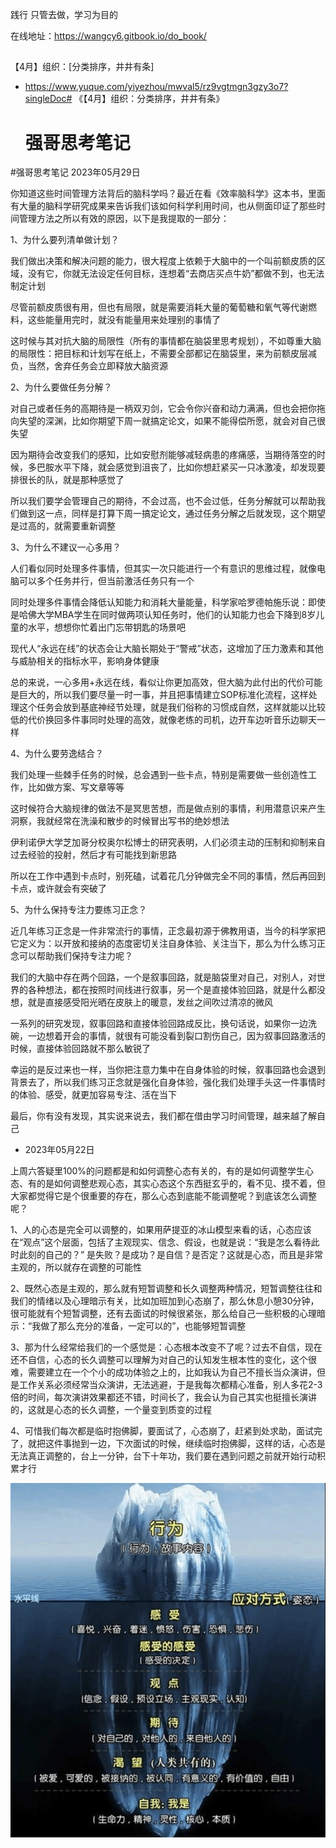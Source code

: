 

践行 只管去做，学习为目的

在线地址：https://wangcy6.gitbook.io/do_book/


 ## 
 【4月】组织：[分类排序，井井有条]

 - https://www.yuque.com/yiyezhou/mwval5/rz9vgtmgn3gzy3o7?singleDoc# 《【4月】组织：分类排序，井井有条》

   
   
   
   
   
   
   # 强哥思考笔记 

#强哥思考笔记 2023年05月29日

你知道这些时间管理方法背后的脑科学吗？最近在看《效率脑科学》这本书，里面有大量的脑科学研究成果来告诉我们该如何科学利用时间，也从侧面印证了那些时间管理方法之所以有效的原因，以下是我提取的一部分：

1、为什么要列清单做计划？

我们做出决策和解决问题的能力，很大程度上依赖于大脑中的一个叫前额皮质的区域，没有它，你就无法设定任何目标，连想着“去商店买点牛奶”都做不到，也无法制定计划

尽管前额皮质很有用，但也有局限，就是需要消耗大量的葡萄糖和氧气等代谢燃料，这些能量用完时，就没有能量用来处理别的事情了

这时候与其对抗大脑的局限性（所有的事情都在脑袋里思考规划），不如尊重大脑的局限性：把目标和计划写在纸上，不需要全部都记在脑袋里，来为前额皮层减负，当然，舍弃任务会立即释放大脑资源

2、为什么要做任务分解？

对自己或者任务的高期待是一柄双刃剑，它会令你兴奋和动力满满，但也会把你拖向失望的深渊，比如你期望下周一就搞定论文，如果不能得偿所愿，就会对自己很失望

因为期待会改变我们的感知，比如安慰剂能够减轻病患的疼痛感，当期待落空的时候，多巴胺水平下降，就会感觉到沮丧了，比如你想赶紧买一只冰激凌，却发现要排很长的队，就是那种感觉了

所以我们要学会管理自己的期待，不会过高，也不会过低，任务分解就可以帮助我们做到这一点，同样是打算下周一搞定论文，通过任务分解之后就发现，这个期望是过高的，就需要重新调整

3、为什么不建议一心多用？

人们看似同时处理多件事情，但其实一次只能进行一个有意识的思维过程，就像电脑可以多个任务并行，但当前激活任务只有一个

同时处理多件事情会降低认知能力和消耗大量能量，科学家哈罗德帕施乐说：即使是哈佛大学MBA学生在同时做两项认知任务时，他们的认知能力也会下降到8岁儿童的水平，想想你忙着出门忘带钥匙的场景吧

现代人“永远在线”的状态会让大脑长期处于“警戒”状态，这增加了压力激素和其他与威胁相关的指标水平，影响身体健康

总的来说，一心多用+永远在线，看似让你更加高效，但大脑为此付出的代价可能是巨大的，所以我们要尽量一时一事，并且把事情建立SOP标准化流程，这样处理这个任务会放到基底神经节处理，就是我们俗称的习惯成自然，这样就能以比较低的代价换回多件事同时处理的高效，就像老练的司机，边开车边听音乐边聊天一样

4、为什么要劳逸结合？

我们处理一些棘手任务的时候，总会遇到一些卡点，特别是需要做一些创造性工作，比如做方案、写文章等等

这时候符合大脑规律的做法不是冥思苦想，而是做点别的事情，利用潜意识来产生洞察，我就经常在洗澡和散步的时候冒出写书的绝妙想法

伊利诺伊大学芝加哥分校奥尔松博士的研究表明，人们必须主动的压制和抑制来自过去经验的投射，然后才有可能找到新思路

所以在工作中遇到卡点时，别死磕，试着花几分钟做完全不同的事情，然后再回到卡点，或许就会有突破了

5、为什么保持专注力要练习正念？

近几年练习正念是一件非常流行的事情，正念最初源于佛教用语，当今的科学家把它定义为：以开放和接纳的态度密切关注自身体验、关注当下，那么为什么练习正念可以帮助我们保持专注力呢？

我们的大脑中存在两个回路，一个是叙事回路，就是脑袋里对自己，对别人，对世界的各种想法，都在按照时间线进行叙事，另一个是直接体验回路，就是什么都没想，就是直接感受阳光晒在皮肤上的暖意，发丝之间吹过清凉的微风

一系列的研究发现，叙事回路和直接体验回路成反比，换句话说，如果你一边洗碗，一边想着开会的事情，就很有可能没看到裂口割伤自己，因为叙事回路激活的时候，直接体验回路就不那么敏锐了

幸运的是反过来也一样，当你把注意力集中在自身体验的时候，叙事回路也会退到背景去了，所以我们练习正念就是强化自身体验，强化我们处理手头这一件事情时的体验、感受，就更加容易专注、活在当下

最后，你有没有发现，其实说来说去，我们都在借由学习时间管理，越来越了解自己





- 2023年05月22日

上周六答疑里100%的问题都是和如何调整心态有关的，有的是如何调整学生心态、有的是如何调整悲观心态，其实心态这个东西挺玄乎的，看不见、摸不着，但大家都觉得它是个很重要的存在，那么心态到底能不能调整呢？到底该怎么调整呢？

1、人的心态是完全可以调整的，如果用萨提亚的冰山模型来看的话，心态应该在“观点”这个层面，包括了主观现实、信念、假设，也就是说：“我是怎么看待此时此刻的自己的？” 是失败？是成功？是自信？是否定？这就是心态，而且是非常主观的，所以就存在调整的可能性

2、既然心态是主观的，那么就有短暂调整和长久调整两种情况，短暂调整往往和我们的情绪以及心理暗示有关，比如加班加到心态崩了，那么休息小憩30分钟，很可能就有个短暂调整，还有去面试的时候很紧张，那么给自己一些积极的心理暗示：“我做了那么充分的准备，一定可以的”，也能够短暂调整

3、那为什么经常给我们的一个感觉是：心态根本改变不了呢？过去不自信，现在还不自信，心态的长久调整可以理解为对自己的认知发生根本性的变化，这个很难，需要建立在一个个小的成功体验之上的，比如我认为自己不擅长当众演讲，但是工作关系必须经常当众演讲，无法逃避，于是我每次都精心准备，别人多花2-3倍的时间，每次演讲效果都还不错，时间长了，我会认为自己其实也挺擅长演讲的，这就是心态的长久调整，一个量变到质变的过程

4、可惜我们每次都是临时抱佛脚，要面试了，心态崩了，赶紧到处求助，面试完了，就把这件事抛到一边，下次面试的时候，继续临时抱佛脚，这样的话，心态是无法真正调整的，台上一分钟，台下十年功，我们要在遇到问题之前就开始行动积累才行

![a47a923cae1166097d4690065ad0ef0.jpg](assets/bvnTYimZktSzeXP.jpg)
